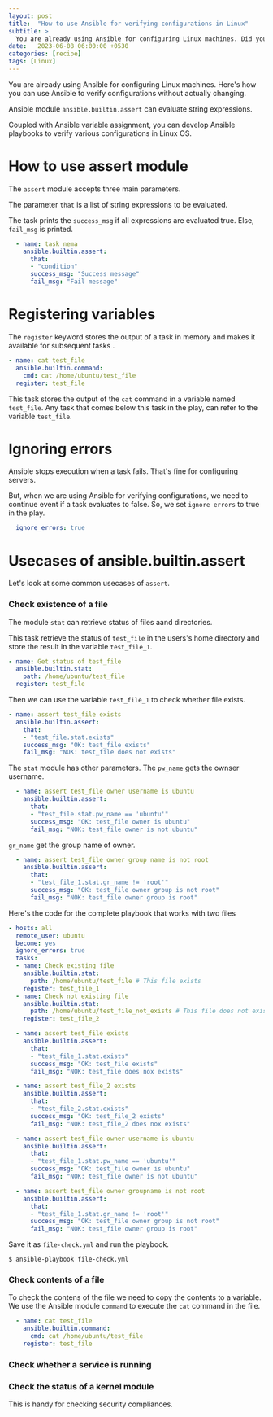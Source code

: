 ```yaml
---
layout: post
title:  "How to use Ansible for verifying configurations in Linux"
subtitle: > 
  You are already using Ansible for configuring Linux machines. Did you know that Ansible can also verify configurations without actually changing anything.
date:   2023-06-08 06:00:00 +0530
categories: [recipe]
tags: [Linux]
---
```


<div class="header-highlight">
You are already using Ansible for configuring Linux machines. Here's how you can use Ansible to verify configurations without actually changing.
</div>

Ansible module `ansible.builtin.assert` can evaluate string expressions. 

Coupled with Ansible variable assignment, you can develop Ansible playbooks to verify various configurations in Linux OS.

# How to use assert module

The `assert` module accepts three main parameters.

The parameter `that` is a list of string expressions to be evaluated.

The task prints the `success_msg` if all expressions are evaluated true. Else, `fail_msg` is printed.

```yaml
  - name: task nema
    ansible.builtin.assert:
      that: 
      - "condition"
      success_msg: "Success message"
      fail_msg: "Fail message"
```

# Registering variables

The `register` keyword stores the output of a task in memory and makes it available for subsequent tasks .

```yaml
- name: cat test_file
  ansible.builtin.command:
    cmd: cat /home/ubuntu/test_file
  register: test_file
```

This task stores the output of the `cat` command in a variable named `test_file`. Any task that comes below this task in the play, can refer to the variable `test_file`.

# Ignoring errors

Ansible stops execution when a task fails. That's fine for configuring servers.

But, when we are using Ansible for verifying configurations, we need to continue event if a task evaluates to false. 
So, we set `ignore errors` to true in the play.

```yaml
  ignore_errors: true
```

# Usecases of ansible.builtin.assert

Let's look at some common usecases of `assert`.

### Check existence of a file

The module `stat` can retrieve status of files aand directories.

This task retrieve the status of `test_file` in the users's home directory and store the result in the variable `test_file_1`.

```yaml
- name: Get status of test_file
  ansible.builtin.stat:
    path: /home/ubuntu/test_file
  register: test_file
```

Then we can use the variable `test_file_1` to check whether file exists.

```yaml
- name: assert test_file exists
  ansible.builtin.assert:
    that: 
    - "test_file.stat.exists"
    success_msg: "OK: test_file exists"
    fail_msg: "NOK: test_file does not exists"
```

The `stat` module has other parameters. The `pw_name` gets the ownser username.

```yaml
  - name: assert test_file owner username is ubuntu
    ansible.builtin.assert:
      that: 
      - "test_file.stat.pw_name == 'ubuntu'"
      success_msg: "OK: test_file owner is ubuntu"
      fail_msg: "NOK: test_file owner is not ubuntu"
```

`gr_name` get the group name of owner.

```yaml
  - name: assert test_file owner group name is not root
    ansible.builtin.assert:
      that: 
      - "test_file_1.stat.gr_name != 'root'"
      success_msg: "OK: test_file owner group is not root"
      fail_msg: "NOK: test_file owner group is root"
```

Here's the code for the complete playbook that works with two files

```yaml
- hosts: all
  remote_user: ubuntu
  become: yes
  ignore_errors: true
  tasks:
  - name: Check existing file
    ansible.builtin.stat:
      path: /home/ubuntu/test_file # This file exists
    register: test_file_1
  - name: Check not existing file
    ansible.builtin.stat:
      path: /home/ubuntu/test_file_not_exists # This file does not exists
    register: test_file_2

  - name: assert test_file exists
    ansible.builtin.assert:
      that: 
      - "test_file_1.stat.exists"
      success_msg: "OK: test_file exists"
      fail_msg: "NOK: test_file does nox exists"

  - name: assert test_file_2 exists
    ansible.builtin.assert:
      that: 
      - "test_file_2.stat.exists"
      success_msg: "OK: test_file_2 exists"
      fail_msg: "NOK: test_file_2 does nox exists"

  - name: assert test_file owner username is ubuntu
    ansible.builtin.assert:
      that: 
      - "test_file_1.stat.pw_name == 'ubuntu'"
      success_msg: "OK: test_file owner is ubuntu"
      fail_msg: "NOK: test_file owner is not ubuntu"

  - name: assert test_file owner groupname is not root
    ansible.builtin.assert:
      that: 
      - "test_file_1.stat.gr_name != 'root'"
      success_msg: "OK: test_file owner group is not root"
      fail_msg: "NOK: test_file owner group is root"
```

Save it as `file-check.yml` and run the playbook.

```shell
$ ansible-playbook file-check.yml
```

### Check contents of a file

To check the contens of the file we need to copy the contents to a variable.
We use the Ansible module `command` to execute the `cat` command in the file.

```yaml
  - name: cat test_file
    ansible.builtin.command:
      cmd: cat /home/ubuntu/test_file
    register: test_file
```



### Check whether a service is running



### Check the status of a kernel module


This is handy for checking security compliances.